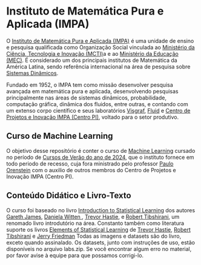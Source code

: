 <!DOCTYPE html>
<html lang="pt-br">  
  
<body>

<h1>Instituto de Matemática Pura e Aplicada (IMPA)</h1>

<p>O <a href="https://impa.br"> Instituto de Matemática Pura e Aplicada (IMPA)</a> é uma unidade de ensino e pesquisa qualificada como Organização Social vinculada ao <a href="https://www.gov.br/mcti/pt-br"> Ministério da Ciência, Tecnologia e Inovação (MCTI)</a>a e ao <a href="https://www.gov.br/mec/pt-br">Ministério da Educação (MEC)</a>. É considerado um dos principais institutos de Matemática da América Latina, sendo referência internacional na área de pesquisa sobre <a href="https://impa.br/pesquisa/sistemas-dinamicos-e-teoria-ergodica/">Sistemas Dinâmicos</a>.</p>

<p>Fundado em 1952, o IMPA tem como missão desenvolver pesquisa avançada em matemática pura e aplicada, desenvolvendo pesquisas principalmente nas áreas de sistemas dinâmicos, probabilidade, computação gráfica, dinâmica dos fluidos, entre outras, e contando com um extenso corpo científico e seus laboratórios <a href="https://www.visgraf.impa.br/home">Visgraf</a>, <a href="https://fluid.impa.br/Home">Fluid</a> e <a href="https://centropi.impa.br">Centro de Projetos e Inovação IMPA (Centro PI)</a>, voltado para o setor produtivo.</p>

<h2>Curso de Machine Learning</h2>

<p>O objetivo desse repositório é conter o curso de <a href="https://w3.impa.br/~pauloo/teaching/ml/"> Machine Learning</a> cursado no período de <a href="https://impa.br/ensino/programacao-de-disciplinas/">Cursos de Verão do ano de 2024</a>, que o instituto fornece em todo periodo de recesso, cuja fora ministrado pelo professor <a href="https://w3.impa.br/~pauloo/"> Paulo Orenstein</a> com o auxilio de outros membros do Centro de Projetos e Inovação IMPA (Centro PI).</p>

<h2>Conteúdo Didático e Livro-Texto</h2>

<p>
O curso foi baseado no livro <a href="https://www.statlearning.com">Introduction to Statistical Learning</a> dos autores <a href="https://goizueta.emory.edu/faculty/profiles/gareth-james"> Gareth James</a>, <a href="https://www.biostat.washington.edu/people/daniela-witten">Daniela Witten </a>, <a href="https://statistics.stanford.edu/people/trevor-j-hastie"> Trevor Hastie</a>, e <a href="https://statistics.stanford.edu/people/robert-tibshirani">Robert Tibshirani</a>, um renomado livro introdutório na área. Constanto também como literatura suporte os livros <a href="https://hastie.su.domains/ElemStatLearn/">Elements of Statistical Learning</a> de <a href="https://statistics.stanford.edu/people/trevor-j-hastie"> Trevor Hastie</a>, <a href="https://statistics.stanford.edu/people/robert-tibshirani">Robert Tibshirani</a> e <a href="https://statistics.stanford.edu/people/jerome-h-friedman"> Jerry Friedman</a> Todas as imagens e datasets são do livro, exceto quando assinalado. Os datasets, junto com instruções de uso, estão disponíveis no arquivo labs.zip. Se você encontrar algum erro no material, por favor avise à equipe para que possamos corrigi-lo.
</p>

<a href=""> </a>

</body>
</html>
